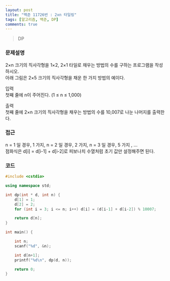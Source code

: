```yaml
---
layout: post
title: "백준 11726번 : 2xn 타일링"
tags: [알고리즘, 백준, DP]
comments: true
---
```


> DP  

### 문제설명  
2×n 크기의 직사각형을 1×2, 2×1 타일로 채우는 방법의 수를 구하는 프로그램을 작성하시오.  
아래 그림은 2×5 크기의 직사각형을 채운 한 가지 방법의 예이다.  

입력  
첫째 줄에 n이 주어진다. (1 ≤ n ≤ 1,000)  

출력  
첫째 줄에 2×n 크기의 직사각형을 채우는 방법의 수를 10,007로 나눈 나머지를 출력한다.  

### 접근  
n = 1 일 경우, 1 가지, n = 2 일 경우, 2 가지, n = 3 일 경우, 5 가지 , ...  
점화식은 d[i] = d[i-1] + d[i-2]로 피보나치 수열처럼 초기 값만 설정해주면 된다.  

### 코드  
~~~c++
#include <cstdio>

using namespace std;

int dp(int * d, int n) {
    d[1] = 1;
    d[2] = 2;
    for (int i = 3; i <= n; i++) d[i] = (d[i-1] + d[i-2]) % 10007;

    return d[n];
}

int main() {

    int n;
    scanf("%d", &n);

    int d[n+1];
    printf("%d\n", dp(d, n));

    return 0;
}
~~~